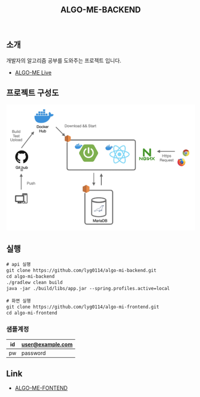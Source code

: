 <h2 align="middle">ALGO-ME-BACKEND</h2>
<p align="middle"></p>
<p align="middle">
<br>

## 소개 
개발자의 알고리즘 공부를 도와주는 프로젝트 입니다.
- [ALGO-ME Live](https://lizcalendal.com/)

## 프로젝트 구성도
![arch](/assets/arch.jpg)

## 실행 
```shell
# api 실행
git clone https://github.com/lyg0114/algo-mi-backend.git
cd algo-mi-backend
./gradlew clean build
java -jar ./build/libs/app.jar --spring.profiles.active=local

# 화면 실행
git clone https://github.com/lyg0114/algo-mi-frontend.git
cd algo-mi-frontend
```
### 샘플계정
| id | user@example.com |
|----|------------------|
| pw | password         |

## Link
- [ALGO-ME-FONTEND](https://github.com/lyg0114/algo-mi-frontend)
